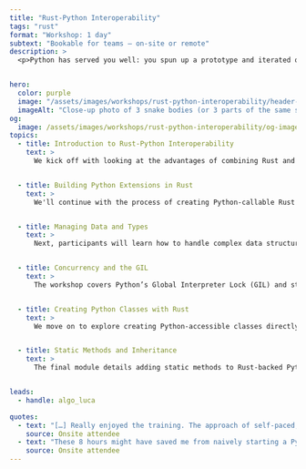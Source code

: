 ```yaml
---
title: "Rust-Python Interoperability"
tags: "rust"
format: "Workshop: 1 day"
subtext: "Bookable for teams – on-site or remote"
description: >
  <p>Python has served you well: you spun up a prototype and iterated quickly, keeping up with the evolving requirements of a successful product. Nonetheless, as time goes on, cracks are starting to show up: an endpoint is slower than it needs to be, a data processing job that took seconds now takes almost an hour, and your infrastructure bill is growing too fast compared to the size of your user base. Engineers are starting to whisper: is it time for a rewrite? Should we pause feature development to rebuild everything on more solid foundations? That's an option, but it's expensive.</p><p>There's another path: rather than throwing away your entire Python codebase to start over, you analyse your application and isolate the performance-critical bits—the so-called "hot modules" where your application spends most of its time. You will rewrite those in Rust and package them as a Python native extension. This workshop will teach you how.</p><p>We will cover the <code>pyo3</code> crate, the subtleties of Python's Global interpreter lock, and typical examples that may arise in your daily Rust-Python interoperability work. By the end of the session, you will be well-equipped to seamlessly replace your slow Python modules with easy-to-use and blazingly fast Rust modules.</p><p>We assume you are familiar with Rust and Python, but we don't assume any prior interoperability knowledge. We will provide a brief explanation and references whenever we rely on advanced features in either language.</p>


hero:
  color: purple
  image: "/assets/images/workshops/rust-python-interoperability/header-background.jpg"
  imageAlt: "Close-up photo of 3 snake bodies (or 3 parts of the same snake body) stacked on top of each other."
og:
  image: /assets/images/workshops/rust-python-interoperability/og-image.jpg
topics:
  - title: Introduction to Rust-Python Interoperability
    text: >
      We kick off with looking at the advantages of combining Rust and Python, understanding where each language shines and why interoperability is valuable. This module introduces tools like <code>PyO3</code>, which enables Rust code integration within Python environments, and <code>maturin</code>, a library for building, packaging and publishing Python extensions written in Rust.


  - title: Building Python Extensions in Rust
    text: >
      We'll continue with the process of creating Python-callable Rust functions, setting up projects using <code>PyO3</code>, and configuring the development environment to handle Rust extensions in Python.


  - title: Managing Data and Types
    text: >
      Next, participants will learn how to handle complex data structures shared between Rust and Python, with a focus on type conversions, data ownership, and ensuring memory safety across both languages.


  - title: Concurrency and the GIL
    text: >
      The workshop covers Python’s Global Interpreter Lock (GIL) and strategies for concurrent programming, including async programming in Rust that can enhance Python’s parallel processing capabilities.


  - title: Creating Python Classes with Rust
    text: >
      We move on to explore creating Python-accessible classes directly in Rust using <code>PyO3</code>'s <code>#[pyclass]</code> attribute. This module teaches struct definition, implementing methods, and adding Rust-based functionality to Python classes.


  - title: Static Methods and Inheritance
    text: >
      The final module details adding static methods to Rust-backed Python classes, along with managing inheritance and visibility in Python environments.


leads:
  - handle: algo_luca

quotes:
  - text: "[…] Really enjoyed the training. The approach of self-paced, bit of background reading and including solutions, works for me."
    source: Onsite attendee
  - text: "These 8 hours might have saved me from naively starting a PyO3 project and waste a lot of effort and my companies money :) […]"
    source: Onsite attendee
---
```


<!--break-->
